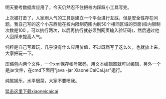 

明天要考数据库应用了，今天仍然忍不住把校内踩踩小工具写完。

上次被打击了，人家刷人气的工具是建立一个平台进行互踩，但是安全性存在问题。我自己写的这个小东西能在校内限制范围内刷50个相同区域的页面(校内限制次数是100
，可以执行两次，以后再执行就必须到网页输入验证码)，然后通过他人回踩来提高人气。

纯粹是自己写着玩，几乎没有什么应用价值，不过既然写了这么久，也就放上来，大家把玩一下。

压缩包内两个文件，一个xml保存帐号密码，用文本编辑器就可以编辑，另外一个是jar文件，在cmd下面用"java -jar
XiaoneiCaiCai.jar"运行。

纯属娱乐，水平很菜，大家不要喷我。

[猛击这里下载xiaoneicaicai](../../static/images/2009/06/xiaoneicaicai.rar)


